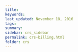 ```yaml
---
title:  
keywords: 
last_updated: November 18, 2016
tags: 
summary: 
sidebar: crs_sidebar
permalink: crs-billing.html
folder: crs
---
```


 


